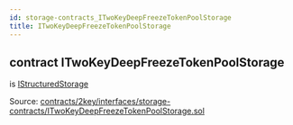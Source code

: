 ```yaml
---
id: storage-contracts_ITwoKeyDeepFreezeTokenPoolStorage
title: ITwoKeyDeepFreezeTokenPoolStorage
---
```


<div class="contract-doc"><div class="contract"><h2 class="contract-header"><span class="contract-kind">contract</span> ITwoKeyDeepFreezeTokenPoolStorage</h2><p class="base-contracts"><span>is</span> <a href="IStructuredStorage.html">IStructuredStorage</a></p><div class="source">Source: <a href="https://github.com/2keynet/web3-alpha/blob/v0.0.3/contracts/2key/interfaces/storage-contracts/ITwoKeyDeepFreezeTokenPoolStorage.sol" target="_blank">contracts/2key/interfaces/storage-contracts/ITwoKeyDeepFreezeTokenPoolStorage.sol</a></div></div></div>

